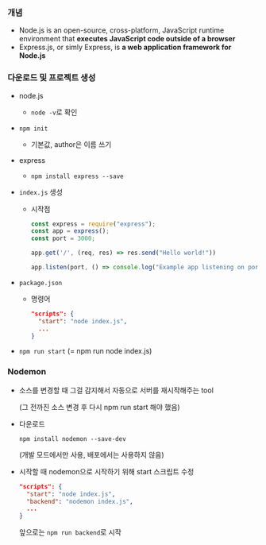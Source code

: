 ### 개념

* Node.js is an open-source, cross-platform, JavaScript runtime environment that **executes JavaScript code outside of a browser**
* Express.js, or simly Express, is **a web application framework for Node.js**



### 다운로드 및 프로젝트 생성

- node.js
  - `node -v`로 확인

- `npm init`

  - 기본값, author은 이름 쓰기

- express

  - `npm install express --save`

- `index.js` 생성

  - 시작점

    ```js
    const express = require("express");
    const app = express();
    const port = 3000; 
    
    app.get('/', (req, res) => res.send("Hello world!"))
    
    app.listen(port, () => console.log("Example app listening on port ${port}"))
    ```

- `package.json`

  - 명령어

    ```json
    "scripts": {
      "start": "node index.js",
      ...
    }
    ```

- `npm run start` (= npm run node index.js)



### Nodemon

- 소스를 변경할 때 그걸 감지해서 자동으로 서버를 재시작해주는 tool

  (그 전까진 소스 변경 후 다시 npm run start 해야 했음)

- 다운로드

  `npm install nodemon --save-dev`

  (개발 모드에서만 사용, 배포에서는 사용하지 않음)

- 시작할 때 nodemon으로 시작하기 위해 start 스크립트 수정

  ```json
  "scripts": {
    "start": "node index.js",
    "backend": "nodemon index.js",
    ...
  }
  ```

  앞으로는 `npm run backend`로 시작

